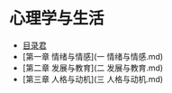  # 心理学与生活

 - [目录君](README.md)
 - [第一章  情绪与情感](一 情绪与情感.md)
 - [第二章 发展与教育](二 发展与教育.md)
 - [第三章 人格与动机](三 人格与动机.md)